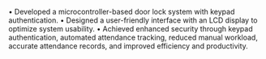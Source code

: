 • Developed a microcontroller-based door lock system with keypad authentication.
• Designed a user-friendly interface with an LCD display to optimize system usability.
• Achieved enhanced security through keypad authentication, automated attendance tracking, reduced manual workload, accurate attendance records, and improved efficiency and productivity.
